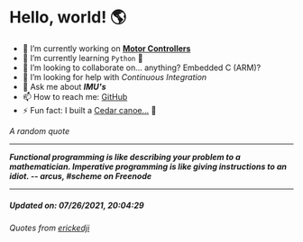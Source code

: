 # Hello, world! 🌎


- 🔧 I’m currently working on [**Motor Controllers**](https://github.com/kyleRhess/MicroMotor)
- 🌱 I’m currently learning `Python` **🐍**
- 👯 I’m looking to collaborate on... anything? Embedded C (ARM)?
- 🤔 I’m looking for help with *Continuous Integration*
- 💬 Ask me about ***IMU's***
- 📫 How to reach me: [GitHub](https://github.com/kyleRhess)
- ⚡ Fun fact: I built a [Cedar canoe...](https://kylerhess.github.io/canoe.html) 🛶

_A random quote_
___
***Functional programming is like describing your problem to a
mathematician.  Imperative programming is like giving instructions to
an idiot.
-- arcus, #scheme on Freenode***
___
##### Updated on: 07/26/2021, 20:04:29
###### Quotes from [erickedji](https://gist.github.com/erickedji/68802)